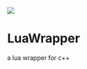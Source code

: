 [![](https://travis-ci.org/caodhuan/LuaWrapper.svg?branch=master)](https://travis-ci.org/caodhuan/LuaWrapper)

# LuaWrapper

a lua wrapper for c++
